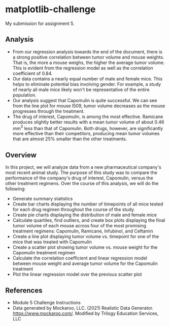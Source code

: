 # matplotlib-challenge
My submission for assignment 5.

## Analysis
* From our regression analysis towards the end of the document, there is a strong positive correlation between tumor volume and mouse weights. That is, the more a mouse weighs, the higher the average tumor volume. This is evident from the regression model as well as the correlation coefficient of 0.84.
* Our data contains a nearly equal number of male and female mice. This helps to eliminate potential bias involving gender. For example, a study of nearly all male mice likely won't be representative of the entire population.
* Our analysis suggest that Capomulin is quite successful. We can see from the line plot for mouse l509, tumor volume decreases as the mouse progresses through the treatment.
* The drug of interest, Capomulin, is among the most effective. Ramicane produces slightly better results with a mean tumor volume of about 0.46 mm$^3$ less than that of Capomulin. Both drugs, however, are significantly more effective than their competitors, producing mean tumor volumes that are almost 25% smaller than the other treatments. 

## Overview
In this project, we will analyze data from a new pharmaceutical company's most recent animal study. The purpose of this study was to compare the performance of the company's drug of interest, Capomulin, versus the other treatment regimens. Over the course of this analysis, we will do the following:

* Generate summary statistics
* Create bar charts displaying the number of timepoints of all mice tested for each drug regimen throughout the course of the study.
* Create pie charts displaying the distribution of male and female mice
* Calculate quartiles, find outliers, and create box plots displaying the final tumor volume of each mouse across four of the most promising treatment regimens: Capomulin, Ramicane, Infubinol, and Ceftamin
* Create a line plot displaying tumor volume vs. timepoint for one of the mice that was treated with Capomulin
* Create a scatter plot showing tumor volume vs. mouse weight for the Capomulin treatment regimen
* Calculate the correlation coefficient and linear regression model between mouse weight and average tumor volume for the Capomulin treatment
* Plot the linear regression model over the previous scatter plot


## References
* Module 5 Challenge Instructions
* Data generated by Mockaroo, LLC. (2021) Realistic Data Generator. https://www.mockaroo.com/. Modified by Trilogy Education Services, LLC